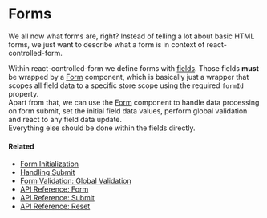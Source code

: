 # Forms

We all now what forms are, right? Instead of telling a lot about basic HTML forms, we just want to describe what a form is in context of react-controlled-form.

Within react-controlled-form we define forms with [fields](Fields.md). Those fields **must** be wrapped by a [Form](../api/core/Form.md) component, which is basically just a wrapper that scopes all field data to a specific store scope using the required `formId` property.<br>
Apart from that, we can use the [Form](../api/core/Form.md) component to handle data processing on form submit, set the initial field data values, perform global validation and react to any field data update.<br>
Everything else should be done within the fields directly.

#### Related
* [Form Initialization](../guides/FormInitialization.md)
* [Handling Submit](../guides/HandlingSubmit.md)
* [Form Validation: Global Validation](../guides/FormValidation#global-validation.md)
* [API Reference: Form](../api/core/Form.md)
* [API Reference: Submit](../api/core/Submit.md)
* [API Reference: Reset](../api/core/Reset.md)
